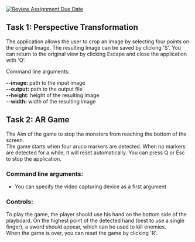 [![Review Assignment Due Date](https://classroom.github.com/assets/deadline-readme-button-24ddc0f5d75046c5622901739e7c5dd533143b0c8e959d652212380cedb1ea36.svg)](https://classroom.github.com/a/I4_dFpC1)

## Task 1: Perspective Transformation

The application allows the user to crop an image by selecting four points on the original Image. The resulting Image can be saved by clicking 'S'. You can return to the original view by clicking Escape and close the application with 'Q'.

Command line arguments:

**--image:** path to the input image </br>
**--output:** path to the output file </br>
**--height:** height of the resulting image </br>
**--width:** width of the resulting image </br>

## Task 2: AR Game

The Aim of the game to stop the monsters from reaching the bottom of the screen. </br>
The game starts when four aruco markers are detected. When no markers are detected for a while, it will reset automatically. You can press Q or Esc to stop the application.
</br>

### Command line arguments:

- You can specify the video capturing device as a first argument

### Controls:

To play the game, the player should use his hand on the bottom side of the playboard. On the highest point of the detected hand (best to use a single finger), a sword should appear, which can be used to kill enemies.
</br>
When the game is over, you can reset the game by clicking 'R'.

